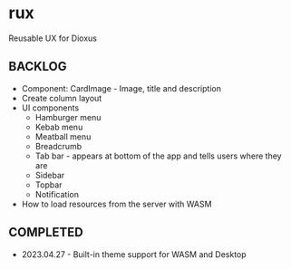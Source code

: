 # rux
Reusable UX for Dioxus

## BACKLOG
* Component: CardImage - Image, title and description
* Create column layout
* UI components
    * Hamburger menu
    * Kebab menu
    * Meatball menu
    * Breadcrumb
    * Tab bar - appears at bottom of the app and tells users where they are
    * Sidebar
    * Topbar
    * Notification
* How to load resources from the server with WASM

## COMPLETED
* 2023.04.27 - Built-in theme support for WASM and Desktop